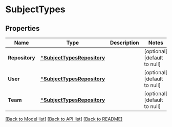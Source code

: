 # SubjectTypes

## Properties
Name | Type | Description | Notes
------------ | ------------- | ------------- | -------------
**Repository** | [***SubjectTypesRepository**](subject_types_repository.md) |  | [optional] [default to null]
**User** | [***SubjectTypesRepository**](subject_types_repository.md) |  | [optional] [default to null]
**Team** | [***SubjectTypesRepository**](subject_types_repository.md) |  | [optional] [default to null]

[[Back to Model list]](../README.md#documentation-for-models) [[Back to API list]](../README.md#documentation-for-api-endpoints) [[Back to README]](../README.md)


